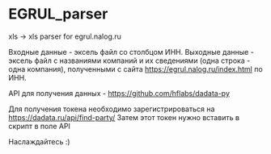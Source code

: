 # EGRUL_parser
xls -> xls parser for egrul.nalog.ru

Входные данные - эксель файл со столбцом ИНН. 
Выходные данные - эксель файл с названиями компаний и их сведениями (одна строка - одна компания), полученными с сайта https://egrul.nalog.ru/index.html по ИНН.

API для получения данных - https://github.com/hflabs/dadata-py

Для получения токена необходимо зарегистрироваться на https://dadata.ru/api/find-party/
Затем этот токен нужно вставить в скрипт в поле API

Наслаждайтесь :)

